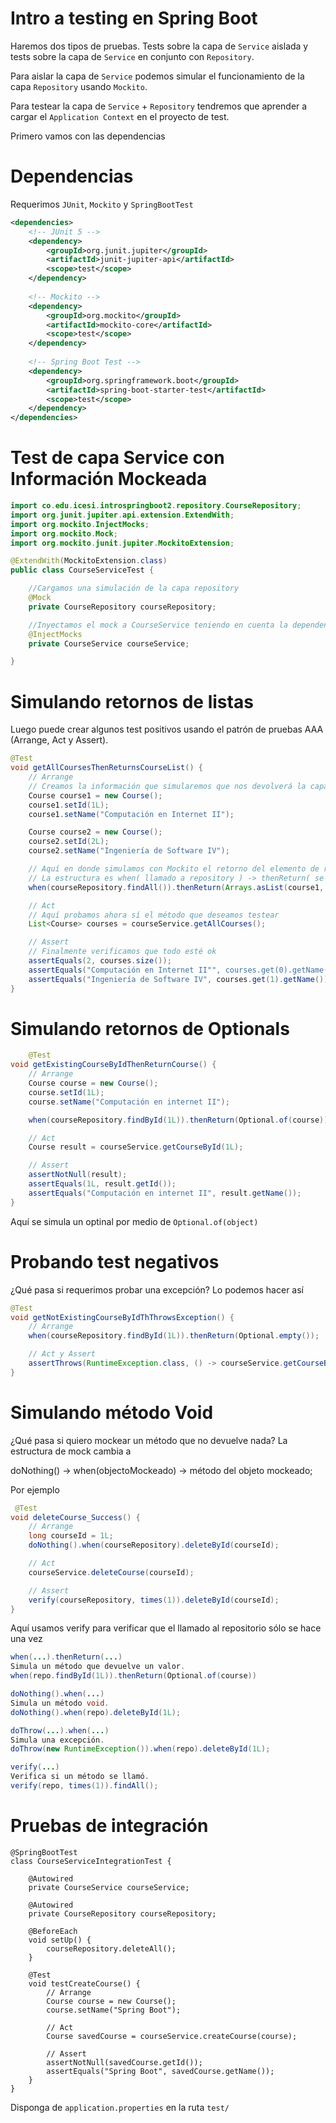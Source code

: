 # Intro a testing en Spring Boot

Haremos dos tipos de pruebas. Tests sobre la capa de `Service` aislada y tests sobre la capa de `Service` en conjunto con `Repository`.

Para aislar la capa de `Service` podemos simular el funcionamiento de la capa `Repository` usando `Mockito`.

Para testear la capa de `Service` + `Repository` tendremos que aprender a cargar el `Application Context` en el proyecto de test.

Primero vamos con las dependencias

# Dependencias

Requerimos  `JUnit`, `Mockito` y `SpringBootTest`

```xml
<dependencies>
    <!-- JUnit 5 -->
    <dependency>
        <groupId>org.junit.jupiter</groupId>
        <artifactId>junit-jupiter-api</artifactId>
        <scope>test</scope>
    </dependency>
    
    <!-- Mockito -->
    <dependency>
        <groupId>org.mockito</groupId>
        <artifactId>mockito-core</artifactId>
        <scope>test</scope>
    </dependency>
    
    <!-- Spring Boot Test -->
    <dependency>
        <groupId>org.springframework.boot</groupId>
        <artifactId>spring-boot-starter-test</artifactId>
        <scope>test</scope>
    </dependency>
</dependencies>
```

# Test de capa Service con Información Mockeada

```java
import co.edu.icesi.introspringboot2.repository.CourseRepository;
import org.junit.jupiter.api.extension.ExtendWith;
import org.mockito.InjectMocks;
import org.mockito.Mock;
import org.mockito.junit.jupiter.MockitoExtension;

@ExtendWith(MockitoExtension.class)
public class CourseServiceTest {

    //Cargamos una simulación de la capa repository
    @Mock
    private CourseRepository courseRepository;

    //Inyectamos el mock a CourseService teniendo en cuenta la dependencia que tiene
    @InjectMocks
    private CourseService courseService;   

}
```

# Simulando retornos de listas

Luego puede crear algunos test positivos usando el patrón de pruebas AAA (Arrange, Act y Assert).

```java
@Test
void getAllCoursesThenReturnsCourseList() {
    // Arrange
    // Creamos la información que simularemos que nos devolverá la capa de Repository
    Course course1 = new Course();
    course1.setId(1L);
    course1.setName("Computación en Internet II");

    Course course2 = new Course();
    course2.setId(2L);
    course2.setName("Ingeniería de Software IV");

    // Aquí en donde simulamos con Mockito el retorno del elemento de repositoy
    // La estructura es when( llamado a repository ) -> thenReturn( se devuelve la información simulada )
    when(courseRepository.findAll()).thenReturn(Arrays.asList(course1, course2));

    // Act
    // Aquí probamos ahora sí el método que deseamos testear
    List<Course> courses = courseService.getAllCourses();

    // Assert
    // Finalmente verificamos que todo esté ok
    assertEquals(2, courses.size());
    assertEquals("Computación en Internet II"", courses.get(0).getName());
    assertEquals("Ingeniería de Software IV", courses.get(1).getName());
}
```

# Simulando retornos de Optionals
```java
    @Test
void getExistingCourseByIdThenReturnCourse() {
    // Arrange
    Course course = new Course();
    course.setId(1L);
    course.setName("Computación en internet II");

    when(courseRepository.findById(1L)).thenReturn(Optional.of(course));

    // Act
    Course result = courseService.getCourseById(1L);

    // Assert
    assertNotNull(result);
    assertEquals(1L, result.getId());
    assertEquals("Computación en internet II", result.getName());
}
```

Aquí se simula un optinal por medio de `Optional.of(object)`

# Probando test negativos

¿Qué pasa si requerimos probar una excepción? Lo podemos hacer así

```java
@Test
void getNotExistingCourseByIdThThrowsException() {
    // Arrange
    when(courseRepository.findById(1L)).thenReturn(Optional.empty());

    // Act y Assert
    assertThrows(RuntimeException.class, () -> courseService.getCourseById(1L));
}
```

# Simulando método Void

¿Qué pasa si quiero mockear un método que no devuelve nada? La estructura de mock cambia a

doNothing() -> when(objectoMockeado) -> método del objeto mockeado;

Por ejemplo

```java
 @Test
void deleteCourse_Success() {
    // Arrange
    long courseId = 1L;
    doNothing().when(courseRepository).deleteById(courseId);

    // Act
    courseService.deleteCourse(courseId);

    // Assert
    verify(courseRepository, times(1)).deleteById(courseId);
}
```
Aquí usamos verify para verificar que el llamado al repositorio sólo se hace una vez




```java
when(...).thenReturn(...)
Simula un método que devuelve un valor.
when(repo.findById(1L)).thenReturn(Optional.of(course))

doNothing().when(...)
Simula un método void.
doNothing().when(repo).deleteById(1L);

doThrow(...).when(...)
Simula una excepción.
doThrow(new RuntimeException()).when(repo).deleteById(1L);

verify(...)
Verifica si un método se llamó.
verify(repo, times(1)).findAll();
```


# Pruebas de integración
```
@SpringBootTest 
class CourseServiceIntegrationTest {

    @Autowired 
    private CourseService courseService;

    @Autowired
    private CourseRepository courseRepository;

    @BeforeEach
    void setUp() {
        courseRepository.deleteAll(); 
    }

    @Test
    void testCreateCourse() {
        // Arrange
        Course course = new Course();
        course.setName("Spring Boot");

        // Act
        Course savedCourse = courseService.createCourse(course);

        // Assert
        assertNotNull(savedCourse.getId());
        assertEquals("Spring Boot", savedCourse.getName());
    }
}
```

Disponga de `application.properties` en la ruta `test/`
